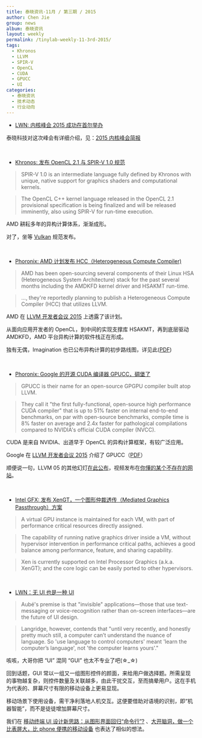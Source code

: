 ```yaml
---
title: 泰晓资讯·11月 / 第三期 / 2015
author: Chen Jie
group: news
album: 泰晓资讯
layout: weekly
permalink: /tinylab-weekly-11-3rd-2015/
tags:
  - Khronos
  - LLVM
  - SPIR-V
  - OpenCL
  - CUDA
  - GPUCC
  - UI
categories:
  - 泰晓资讯
  - 技术动态
  - 行业动向
---
```


- [LWN: 内核峰会 2015 成功在首尔举办](http://lwn.net/Articles/KernelSummit2015/)

泰晓科技对这次峰会有详细介绍，见：[2015 内核峰会简报](/kernel-submit-2015/)

<br/>

- [Khronos: 发布 OpenCL 2.1 与 SPIR-V 1.0 规范](https://www.khronos.org/news/press/khronos-releases-opencl-2.1-and-spir-v-1.0-specifications-for-heterogeneous)

> SPIR-V 1.0 is an intermediate language fully defined by Khronos with unique, native support for graphics shaders and computational kernels.

> The OpenCL C++ kernel language released in the OpenCL 2.1 provisional specification is being finalized and will be released imminently, also using SPIR-V for run-time execution.

AMD 耕耘多年的异构计算体系，渐渐成形。

对了，坐等 [Vulkan](/vulkan-an-alternative-the-next-generation-opengl-graphics-api/) 规范发布。

<br/>

- [Phoronix: AMD 计划发布 HCC（Heterogeneous Compute Compiler)](http://www.phoronix.com/scan.php?page=news_item&px=AMD-HCC-LLVM-Plans)

> AMD has been open-sourcing several components of their Linux HSA (Heterogeneous System Architecture) stack for the past several months including the AMDKFD kernel driver and HSAKMT run-time.

> ..., they're reportedly planning to publish a Heterogeneous Compute Compiler (HCC) that utilizes LLVM.

AMD 在 [LLVM 开发者会议 2015](http://devmtg15.llvm.org/) 上透露了该计划。

从面向应用开发者的 OpenCL，到中间的实现支撑库 HSAKMT，再到底层驱动 AMDKFD，AMD 平台异构计算的软件栈正在形成。

独有无偶，Imagination 也已公布异构计算的初步路线图，详见此([PDF](https://imagination-technologies-cloudfront-assets.s3.amazonaws.com/events/us-summit-2015/Graphics-FromWearablesToServers.pdf))

<br/>

- [Phoronix: Google 的开源 CUDA 编译器 GPUCC，碉堡了](http://www.phoronix.com/scan.php?page=news_item&px=GPUCC-CUDA-GPGPU-Comp)

> GPUCC is their name for an open-source GPGPU compiler built atop LLVM.

> They call it "the first fully-functional, open-source high performance CUDA compiler" that is up to 51% faster on internal end-to-end benchmarks, on par with open-source benchmarks, compile time is 8% faster on average and 2.4x faster for pathological compilations compared to NVIDIA's official CUDA compiler (NVCC). 

CUDA 是来自 NVIDIA、出道早于 OpenCL 的异构计算框架，有较广泛应用。

Google 在 [LLVM 开发者会议 2015](http://devmtg15.llvm.org/) 介绍了 GPUCC（[PDF](http://llvm.org/devmtg/2015-10/slides/Wu-OptimizingLLVMforGPGPU.pdf)）

顺便说一句，LLVM 05 的其他幻灯[在此公布](http://llvm.org/devmtg/2015-10/slides/)，视频发布在[你懂的某个不存在的网站](https://www.youtube.com/playlist?list=PL_R5A0lGi1AA4Lv2bBFSwhgDaHvvpVU21)。

<br/>

- [Intel GFX: 发布 XenGT，一个图形仲裁透传（Mediated Graphics Passthrough）方案](http://lists.freedesktop.org/archives/intel-gfx/2015-October/078884.html)

> A virtual GPU instance is maintained for each VM, with part of performance critical resources directly assigned.

> The capability of running native graphics driver inside a VM, without hypervisor intervention in performance critical paths, achieves a good balance among performance, feature, and sharing capability.

> Xen is currently supported on Intel Processor Graphics (a.k.a. XenGT); and the core logic can be easily ported to other hypervisors.

<br/>

- [LWN：无 UI 也是一种 UI](http://lwn.net/Articles/665094/rss)

> Aubé's premise is that "invisible" applications—those that use text-messaging or voice-recognition rather than on-screen interfaces—are the future of UI design.

> Langridge, however, contends that "until very recently, and honestly pretty much still, a computer can’t understand the nuance of language. So 'use language to control computers' meant 'learn the computer’s language', not 'the computer learns yours'."

咳咳，大哥你把 “UI” 混同 “GUI” 也太不专业了吧(☆_☆)

回到话题，GUI 常以一组又一组图形控件的颜面，来给用户做选择题。所需呈现的事物越复杂，则控件数量及关联越多，由此干扰交互，至而搞晕用户。这在手机为代表的、屏幕尺寸有限的移动设备上更易显现。

移动场景下使用设备，需干净利落地人机交互。这便要借助对语境的识别，即“机器智能”，而不是徒徒增加屏幕尺寸。

我们在 [移动终端 UI 设计新思路：从图形界面回归“命令行”?](/new-ui-design-im-style-cellphone-ui-intro/) 、[大开脑洞，做一个比表屏大，比 phone 便携的移动设备](/brain-wide-open-hole-doing-a-ratio-table-screen-big-than-phone-portable-mobile-devices/) 也表达了相似的想法。

